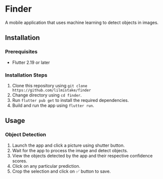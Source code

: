 # Finder
A mobile application that uses machine learning to detect objects in images.

## Installation

### Prerequisites

- Flutter 2.19 or later

### Installation Steps

1. Clone this repository using `git clone https://github.com/lilmistake/finder`
2. Change directory using `cd finder`.
3. Run `flutter pub get` to install the required dependencies.
4. Build and run the app using `flutter run`.

## Usage

### Object Detection

1. Launch the app and click a picture using shutter button.
2. Wait for the app to process the image and detect objects.
3. View the objects detected by the app and their respective confidence scores.
4. Click on any particular prediction.
5. Crop the selection and click on ✅ button to save.

